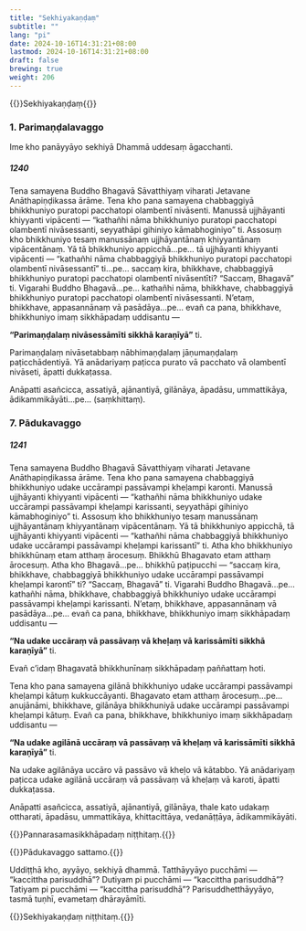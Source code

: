 ```yaml
---
title: "Sekhiyakaṇḍaṃ"
subtitle: ""
lang: "pi"
date: 2024-10-16T14:31:21+08:00
lastmod: 2024-10-16T14:31:21+08:00
draft: false
brewing: true
weight: 206
---
```


{{<subtitle>}}Sekhiyakaṇḍaṃ{{</subtitle>}}

### 1. Parimaṇḍalavaggo

Ime kho panāyyāyo sekhiyā Dhammā uddesaṃ āgacchanti.

##### 1240

Tena samayena Buddho Bhagavā Sāvatthiyaṃ viharati Jetavane Anāthapiṇḍikassa ārāme. Tena kho pana samayena chabbaggiyā bhikkhuniyo puratopi pacchatopi olambentī nivāsenti. Manussā ujjhāyanti khiyyanti vipācenti — “kathañhi nāma bhikkhuniyo puratopi pacchatopi olambentī nivāsessanti, seyyathāpi gihiniyo kāmabhoginiyo” ti. Assosuṃ kho bhikkhuniyo tesaṃ manussānaṃ ujjhāyantānaṃ khiyyantānaṃ vipācentānaṃ. Yā tā bhikkhuniyo appicchā…pe… tā ujjhāyanti khiyyanti vipācenti — “kathañhi nāma chabbaggiyā bhikkhuniyo puratopi pacchatopi olambentī nivāsessantī” ti…pe… saccaṃ kira, bhikkhave, chabbaggiyā bhikkhuniyo puratopi pacchatopi olambentī nivāsentīti? “Saccaṃ, Bhagavā” ti. Vigarahi Buddho Bhagavā…pe… kathañhi nāma, bhikkhave, chabbaggiyā bhikkhuniyo puratopi pacchatopi olambentī nivāsessanti. N’etaṃ, bhikkhave, appasannānaṃ vā pasādāya…pe… evañ ca pana, bhikkhave, bhikkhuniyo imaṃ sikkhāpadaṃ uddisantu —

**“Parimaṇḍalaṃ nivāsessāmīti sikkhā karaṇīyā”** ti.

Parimaṇḍalaṃ nivāsetabbaṃ nābhimaṇḍalaṃ jāṇumaṇḍalaṃ paṭicchādentiyā. Yā anādariyaṃ paṭicca purato vā pacchato vā olambentī nivāseti, āpatti dukkaṭassa.

Anāpatti asañcicca, assatiyā, ajānantiyā, gilānāya, āpadāsu, ummattikāya, ādikammikāyāti…pe… (saṃkhittaṃ).

### 7. Pādukavaggo

##### 1241

Tena samayena Buddho Bhagavā Sāvatthiyaṃ viharati Jetavane Anāthapiṇḍikassa ārāme. Tena kho pana samayena chabbaggiyā bhikkhuniyo udake uccārampi passāvampi kheḷampi karonti. Manussā ujjhāyanti khiyyanti vipācenti — “kathañhi nāma bhikkhuniyo udake uccārampi passāvampi kheḷampi karissanti, seyyathāpi gihiniyo kāmabhoginiyo” ti. Assosuṃ kho bhikkhuniyo tesaṃ manussānaṃ ujjhāyantānaṃ khiyyantānaṃ vipācentānaṃ. Yā tā bhikkhuniyo appicchā, tā ujjhāyanti khiyyanti vipācenti — “kathañhi nāma chabbaggiyā bhikkhuniyo udake uccārampi passāvampi kheḷampi karissantī” ti. Atha kho bhikkhuniyo bhikkhūnaṃ etam atthaṃ ārocesuṃ. Bhikkhū Bhagavato etam atthaṃ ārocesuṃ. Atha kho Bhagavā…pe… bhikkhū paṭipucchi — “saccaṃ kira, bhikkhave, chabbaggiyā bhikkhuniyo udake uccārampi passāvampi kheḷampi karontī” ti? “Saccaṃ, Bhagavā” ti. Vigarahi Buddho Bhagavā…pe… kathañhi nāma, bhikkhave, chabbaggiyā bhikkhuniyo udake uccārampi passāvampi kheḷampi karissanti. N’etaṃ, bhikkhave, appasannānaṃ vā pasādāya…pe… evañ ca pana, bhikkhave, bhikkhuniyo imaṃ sikkhāpadaṃ uddisantu —

**“Na udake uccāraṃ vā passāvaṃ vā kheḷaṃ vā karissāmīti sikkhā karaṇīyā”** ti.

Evañ c’idaṃ Bhagavatā bhikkhunīnaṃ sikkhāpadaṃ paññattaṃ hoti.

Tena kho pana samayena gilānā bhikkhuniyo udake uccārampi passāvampi kheḷampi kātuṃ kukkuccāyanti. Bhagavato etam atthaṃ ārocesuṃ…pe… anujānāmi, bhikkhave, gilānāya bhikkhuniyā udake uccārampi passāvampi kheḷampi kātuṃ. Evañ ca pana, bhikkhave, bhikkhuniyo imaṃ sikkhāpadaṃ uddisantu —

**“Na udake agilānā uccāraṃ vā passāvaṃ vā kheḷaṃ vā karissāmīti sikkhā karaṇīyā”** ti.

Na udake agilānāya uccāro vā passāvo vā kheḷo vā kātabbo. Yā anādariyaṃ paṭicca udake agilānā uccāraṃ vā passāvaṃ vā kheḷaṃ vā karoti, āpatti dukkaṭassa.

Anāpatti asañcicca, assatiyā, ajānantiyā, gilānāya, thale kato udakaṃ ottharati, āpadāsu, ummattikāya, khittacittāya, vedanāṭṭāya, ādikammikāyāti.

{{<eop>}}Pannarasamasikkhāpadaṃ niṭṭhitaṃ.{{</eop>}}

{{<eop>}}Pādukavaggo sattamo.{{</eop>}}

Uddiṭṭhā kho, ayyāyo, sekhiyā dhammā. Tatthāyyāyo pucchāmi — “kaccittha parisuddhā”? Dutiyam pi pucchāmi — “kaccittha parisuddhā”? Tatiyam pi pucchāmi — “kaccittha parisuddhā”? Parisuddhetthāyyāyo, tasmā tuṇhī, evametaṃ dhārayāmīti.

{{<eop>}}Sekhiyakaṇḍaṃ niṭṭhitaṃ.{{</eop>}}